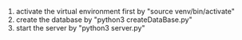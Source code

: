 1. activate the virtual environment first by "source venv/bin/activate" </br>
2. create the database by "python3 createDataBase.py"</br>
3. start the server by "python3 server.py"</br>
